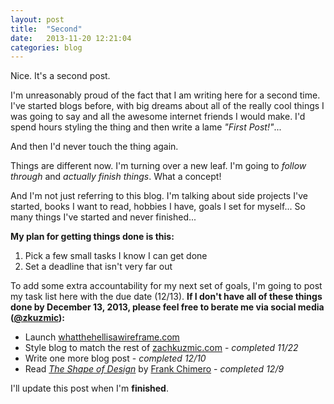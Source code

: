 ```yaml
---
layout: post
title:  "Second"
date:   2013-11-20 12:21:04
categories: blog
---
```

Nice. It's a second post. 

I'm unreasonably proud of the fact that I am writing here for a second time. I've started blogs before, with big dreams about all of the really cool things I was going to say and all the awesome internet friends I would make. I'd spend hours styling the thing and then write a lame _"First Post!"_... 

And then I'd never touch the thing again. 

Things are different now. I'm turning over a new leaf. I'm going to _follow through_ and _actually finish things_. What a concept!

And I'm not just referring to this blog. I'm talking about side projects I've started, books I want to read, hobbies I have, goals I set for myself... So many things I've started and never finished... 

**My plan for getting things done is this:**

1. Pick a few small tasks I know I can get done
2. Set a deadline that isn't very far out

To add some extra accountability for my next set of goals, I'm going to post my task list here with the due date (12/13). **If I don't have all of these things done by December 13, 2013, please feel free to berate me via social media ([@zkuzmic](https://twitter.com/)):**

* Launch [whatthehellisawireframe.com](http://www.whatthehellisawireframe.com/)
* Style blog to match the rest of [zachkuzmic.com](http://zachkuzmic.com/) - _completed 11/22_
* Write one more blog post - _completed 12/10_
* Read _[The Shape of Design](http://www.shapeofdesignbook.com/)_ by [Frank Chimero](http://frankchimero.com/) - _completed 12/9_

I'll update this post when I'm **finished**.
